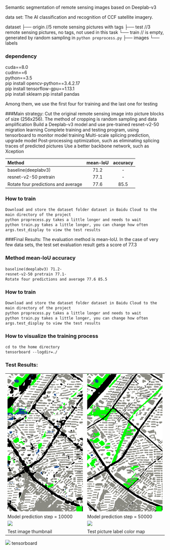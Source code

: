 Semantic segmentation of remote sensing images based on Deeplab-v3


data set:
The AI ​​classification and recognition of CCF satellite imagery. 


dataset
├── origin //5 remote sensing pictures with tags
├── test //3 remote sensing pictures, no tags, not used in this task
└── train // is empty, generated by random sampling in `python preprocess.py`
    ├── images
    └── labels

### dependency
cuda==8.0  
cudnn==6  
python==3.5     
pip install opencv-python==3.4.2.17    
pip install tensorflow-gpu==1.13.1  
pip install sklearn
pip install pandas	
	
Among them, we use the first four for training and the last one for testing


###Main strategy:
 Cut the original remote sensing image into picture blocks of size (256x256). The method of cropping is random sampling and data amplification
 Build a Deeplab-v3 model and use pre-trained resnet-v2-50 migration learning
 Complete training and testing program, using tensorboard to monitor model training
 Multi-scale splicing prediction, upgrade model
 Post-processing optimization, such as eliminating splicing traces of predicted pictures
 Use a better backbone network, such as Xception
 
| Method | mean-IoU | accuracy |
| :-----| :----: | :----: |
| baseline(deeplabv3) | 71.2 |-|
| resnet-v2-50 pretrain | 77.1 |-|
| Rotate four predictions and average | 77.6 | 85.5 |

### How to train
```
Download and store the dataset folder dataset in Baidu Cloud to the main directory of the project
python proprecess.py takes a little longer and needs to wait
python train.py takes a little longer, you can change how often args.test_display to view the test results
```  
 
###Final Results:
	The evaluation method is mean-IoU. In the case of very few data sets, the test set evaluation result gets a score of 77.3

### Method mean-IoU accuracy
	baseline(deeplabv3) 71.2-
	resnet-v2-50 pretrain 77.1-
	Rotate four predictions and average 77.6 85.5
	
### How to train
	Download and store the dataset folder dataset in Baidu Cloud to the main directory of the project
	python proprecess.py takes a little longer and needs to wait
	python train.py takes a little longer, you can change how often args.test_display to view the test results


### How to visualize the training process
```
cd to the home directory
tensorboard --logdir=./
```
### Test Results:
<table border=0>
<tr>
    <td><img src="step_10000.png" border=0 margin=1 width=512></td>
    <td><img src="step_50000.png" border=0 margin=1 width=512></td>
</tr>
<tr>
    <td>Model prediction step = 10000</td>
    <td>Model prediction step = 50000</td>
</tr>
<tr>
    <td><img src="images/5_view.png" border=0 margin=1 width=512></td>
    <td><img src="images/5_color.png" border=0 margin=1 width=512></td>
</tr>
<tr>
    <td>Test image thumbnail</td>
    <td>Test picture label color map</td>
</tr>
</table>
<tr>
    <td><img src="images/metric.png" border=0 margin=1></td>
</tr>
<tr>
    <td>tensorboard</td>
</tr>